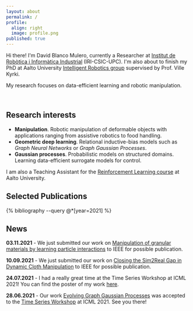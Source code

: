 ```yaml
---
layout: about
permalink: /
profile:
  align: right
  image: profile.png
published: true
---
```


Hi there! I'm David Blanco Mulero, currently a Researcher at [Institut de Robòtica i Informàtica Industrial](https://www.iri.upc.edu/) (IRI-CSIC-UPC).
I'm also about to finish my PhD at Aalto University [Intelligent Robotics group](https://irobotics.aalto.fi/)
supervised by Prof. Ville Kyrki.

My research focuses on data-efficient learning and robotic manipulation.

<br />

## Research interests
- **Manipulation**. Robotic manipulation of deformable objects with applications ranging from assistive robotics to food handling.
- **Geometric deep learning**. Relational inductive-bias models such as *Graph Neural Networks* or *Graph Gaussian Processes*.
- **Gaussian processes**. Probabilistic models on structured domains. Learning data-efficient surrogate models for control.


I am also a Teaching Assistant for
the [Reinforcement Learning course](https://mycourses.aalto.fi/course/view.php?id=28593) at Aalto University.

## Selected Publications
{% bibliography --query @*[year=2021] %}


## News


**03.11.2021** - We just submitted our work on [Manipulation of granular materials by learning particle interactions](https://arxiv.org/abs/2111.02274) to IEEE for possible publication.

**10.09.2021** - We just submitted our work on [Closing the Sim2Real Gap in Dynamic Cloth Manipulation](https://arxiv.org/abs/2109.04771) to IEEE for possible publication.

**24.07.2021** - I had a really great time at the Time Series Workshop at ICML 2021! You can find the poster of my work [here](https://dblanm.github.io/assets/images/eGGP_poster.png).

**28.06.2021** - Our work [Evolving Graph Gaussian Processes](https://arxiv.org/abs/2106.15127) was accepted 
to the [Time Series Workshop](http://roseyu.com/time-series-workshop/) at ICML 2021. See you there!
